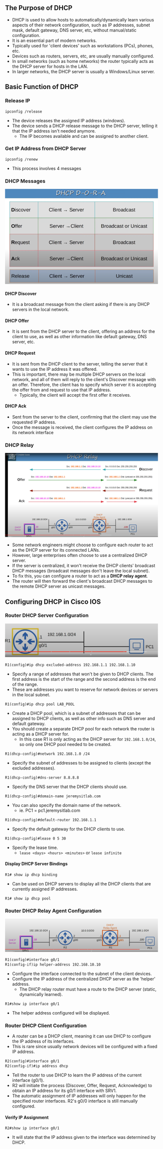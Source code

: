 ## The Purpose of DHCP
* DHCP is used to allow hosts to automatically/dynamically learn various aspects of their network configuration, such as IP addresses, subnet mask, default gateway, DNS server, etc, without manual/static configuration.
* It is an essential part of modern networks.
* Typically used for 'client devices' such as workstations (PCs), phones, etc.
* Devices such as routers, servers, etc, are usually manually configured.
* In small networks (such as home networks) the router typically acts as the DHCP server for hosts in the LAN.
* In larger networks, the DHCP server is usually a Windows/Linux server.
## Basic Function of DHCP

### Release IP
```
ipconfig /release
```
* The device releases the assigned IP address (windows).
* The device sends a DHCP release message to the DHCP server, telling it that the IP address isn't needed anymore.
	* The IP becomes available and can be assigned to another client.
### Get IP Address from DHCP Server
```
ipconfig /renew
```
* This process involves 4 messages
### DHCP Messages
![DHCP message types](./img3/dhcp-message-types.png)
#### DHCP Discover
* It is a broadcast message from the client asking if there is any DHCP servers in the local network.
#### DHCP Offer
* It is sent from the DHCP server to the client, offering an address for the client to use, as well as other information like default gateway, DNS server, etc.
#### DHCP Request
* It is sent from the DHCP client to the server, telling the server that it wants to use the IP address it was offered.
* This is important, there may be multiple DHCP servers on the local network, and all of them will reply to the client's Discover message with an offer. Therefore, the client has to specify which server it is accepting the offer from and request to use that IP address.
	* Typically, the client will accept the first offer it receives.
#### DHCP Ack
* Sent from the server to the client, confirming that the client may use the requested IP address.
* Once the message is received, the client configures the IP address on its network interface
### DHCP Relay
![DHCP relay](./img3/dhcp-relay.png)
* Some network engineers might choose to configure each router to act as the DHCP server for its connected LANs.
* However, large enterprises often choose to use a centralized DHCP server.
* If the server is centralized, it won't receive the DHCP clients' broadcast DHCP messages (broadcast messages don't leave the local subnet).
* To fix this, you can configure a router to act as a **DHCP relay agent**.
* The router will then forward the client's broadcast DHCP messages to the remote DHCP server as unicast messages.
## Configuring DHCP in Cisco IOS

### Router DHCP Server Configuration
![Router DHCP configuration](./img3/router-dhcp-server-config.png)

```
R1(config)#ip dhcp excluded-address 192.168.1.1 192.168.1.10
```
* Specify a range of addresses that won't be given to DHCP clients. The first address is the start of the range and the second address is the end of the range.
* These are addresses you want to reserve for network devices or servers in the local subnet.

```
R1(config)#ip dhcp pool LAB_POOL
```
* Create a DHCP pool, which is a subnet of addresses that can be assigned to DHCP clients, as well as other info such as DNS server and default gateway.
* You should create a separate DHCP pool for each network the router is acting as a DHCP server for.
	* In this case R1 is only acting as the DHCP server for `192.168.1.0/24`, so only one DHCP pool needed to be created.

```
R1(dhcp-config)#network 192.168.1.0 /24
```
* Specify the subnet of addresses to be assigned to clients (except the excluded addresses).

```
R1(dhcp-config)#dns-server 8.8.8.8
```
* Specify the DNS server that the DHCP clients should use.

```
R1(dhcp-config)#domain-name jeremysitlab.com
```
* You can also specify the domain name of the network.
	* ie. PC1 = pc1.jeremysitlab.com

```
R1(dhcp-config)#default-router 192.168.1.1
```
* Specify the default gateway for the DHCP clients to use.

```
R1(dhcp-config)#lease 0 5 30
```
* Specify the lease time.
	* `lease <days> <hours> <minutes>` or `lease infinite`

#### Display DHCP Server Bindings
```
R1# show ip dhcp binding
```
* Can be used on DHCP servers to display all the DHCP clients that are currently assigned IP addresses.

```
R1# show ip dhcp pool
```

### Router DHCP Relay Agent Configuration
![DHCP relay configuration](./img3/dhcp-realy-topology.png)

```
R1(config)#interface g0/1
R1(config-if)ip helper-address 192.168.10.10
```
* Configure the interface connected to the subnet of the client devices.
* Configure the IP address of the centralized DHCP server as the 'helper' address.
	* The DHCP relay router must have a route to the DHCP server (static, dynamically learned).

```
R1#show ip interface g0/1
```
* The helper address configured will be displayed.

### Router DHCP Client Configuration
* A router can be a DHCP client, meaning it can use DHCP to configure the IP address of its interfaces.
* This is rare since usually network devices will be configured with a fixed IP address.

```
R2(config)#interface g0/1
R2(config-if)#ip address dhcp
```
* Tell the router to use DHCP to learn the IP address of the current interface (g0/1).
* R2 will initiate the process (Discover, Offer, Request, Acknowledge) to obtain an IP address for its g0/1 interface with SRV1.
* The automatic assignment of IP addresses will only happen for the specified router interfaces. R2's g0/0 interface is still manually configured. 
#### Verify IP Assignment
```
R2#show ip interface g0/1
```
* It will state that the IP address given to the interface was determined by DHCP.